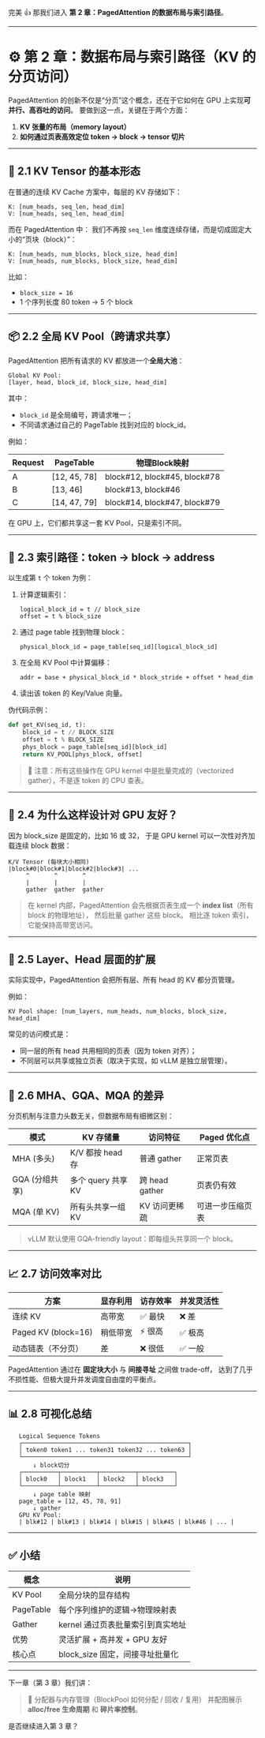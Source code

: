完美 👍
 那我们进入 **第 2 章：PagedAttention 的数据布局与索引路径**。

------

# ⚙️ 第 2 章：数据布局与索引路径（KV 的分页访问）

PagedAttention 的创新不仅是“分页”这个概念，还在于它如何在 GPU 上实现**可并行、高吞吐的访问**。
 要做到这一点，关键在于两个方面：

1. **KV 张量的布局（memory layout）**
2. **如何通过页表高效定位 token → block → tensor 切片**

------

## 🧩 2.1 KV Tensor 的基本形态

在普通的连续 KV Cache 方案中，每层的 KV 存储如下：

```
K: [num_heads, seq_len, head_dim]
V: [num_heads, seq_len, head_dim]
```

而在 PagedAttention 中：
 我们不再按 `seq_len` 维度连续存储，而是切成固定大小的“页块（block）”：

```
K: [num_heads, num_blocks, block_size, head_dim]
V: [num_heads, num_blocks, block_size, head_dim]
```

比如：

- `block_size = 16`
- 1 个序列长度 80 token → 5 个 block

------

## 📦 2.2 全局 KV Pool（跨请求共享）

PagedAttention 把所有请求的 KV 都放进一个**全局大池**：

```
Global KV Pool:
[layer, head, block_id, block_size, head_dim]
```

其中：

- `block_id` 是全局编号，跨请求唯一；
- 不同请求通过自己的 PageTable 找到对应的 block_id。

例如：

| Request | PageTable    | 物理Block映射                |
| ------- | ------------ | ---------------------------- |
| A       | [12, 45, 78] | block#12, block#45, block#78 |
| B       | [13, 46]     | block#13, block#46           |
| C       | [14, 47, 79] | block#14, block#47, block#79 |

在 GPU 上，它们都共享这一套 KV Pool，只是索引不同。

------

## 🧭 2.3 索引路径：token → block → address

以生成第 `t` 个 token 为例：

1. 计算逻辑索引：

   ```
   logical_block_id = t // block_size
   offset = t % block_size
   ```

2. 通过 page table 找到物理 block：

   ```
   physical_block_id = page_table[seq_id][logical_block_id]
   ```

3. 在全局 KV Pool 中计算偏移：

   ```
   addr = base + physical_block_id * block_stride + offset * head_dim
   ```

4. 读出该 token 的 Key/Value 向量。

伪代码示例：

```python
def get_KV(seq_id, t):
    block_id = t // BLOCK_SIZE
    offset = t % BLOCK_SIZE
    phys_block = page_table[seq_id][block_id]
    return KV_POOL[phys_block, offset]
```

> 📘 注意：所有这些操作在 GPU kernel 中是批量完成的（vectorized gather），不是逐 token 的 CPU 查表。

------

## 🧮 2.4 为什么这样设计对 GPU 友好？

因为 block_size 是固定的，比如 16 或 32，
 于是 GPU kernel 可以一次性对齐加载连续 block 数据：

```
K/V Tensor (每块大小相同)
|block#0|block#1|block#2|block#3| ...
     ^       ^       ^
     |       |       |
     gather  gather  gather
```

> 在 kernel 内部，PagedAttention 会先根据页表生成一个 **index list**（所有 block 的物理地址），
>  然后批量 gather 这些 block。
>  相比逐 token 索引，它能保持高带宽访问。

------

## 🧠 2.5 Layer、Head 层面的扩展

实际实现中，PagedAttention 会把所有层、所有 head 的 KV 都分页管理。

例如：

```
KV Pool shape: [num_layers, num_heads, num_blocks, block_size, head_dim]
```

常见的访问模式是：

- 同一层的所有 head 共用相同的页表（因为 token 对齐）；
- 不同层可以共享或独立页表（取决于实现，如 vLLM 是独立层管理）。

------

## 🔀 2.6 MHA、GQA、MQA 的差异

分页机制与注意力头数无关，但数据布局有细微区别：

| 模式           | KV 存储量          | 访问特征       | Paged 优化点     |
| -------------- | ------------------ | -------------- | ---------------- |
| MHA (多头)     | K/V 都按 head 存   | 普通 gather    | 正常页表         |
| GQA (分组共享) | 多个 query 共享 KV | 跨 head gather | 页表仍有效       |
| MQA (单 KV)    | 所有头共享一组 KV  | KV 访问更稀疏  | 可进一步压缩页表 |

> vLLM 默认使用 GQA-friendly layout：即每组头共享同一个 block。

------

## 📈 2.7 访问效率对比

| 方案                | 显存利用 | 访存效率 | 并发灵活性 |
| ------------------- | -------- | -------- | ---------- |
| 连续 KV             | 高带宽   | ✅ 最快   | ❌ 差       |
| Paged KV (block=16) | 稍低带宽 | ⚡️ 很高   | ✅ 极高     |
| 动态链表（不分页）  | 差       | ❌ 很低   | ✅ 一般     |

PagedAttention 通过在 **固定块大小** 与 **间接寻址** 之间做 trade-off，
 达到了几乎不损性能、但极大提升并发调度自由度的平衡点。

------

## 📊 2.8 可视化总结

```
   Logical Sequence Tokens
   ┌───────────────────────────────────────────────┐
   │ token0 token1 ... token31 token32 ... token63 │
   └───────────────────────────────────────────────┘
       ↓ block切分
   ┌──────────┬──────────┬──────────┬──────────┐
   │ block0   │ block1   │ block2   │ block3   │
   └──────────┴──────────┴──────────┴──────────┘
       ↓ page table 映射
   page_table = [12, 45, 78, 91]
       ↓ gather
   GPU KV Pool:
   | blk#12 | blk#13 | blk#14 | blk#15 | blk#45 | blk#46 | ... |
```

------

## ✅ 小结

| 概念      | 说明                              |
| --------- | --------------------------------- |
| KV Pool   | 全局分块的显存结构                |
| PageTable | 每个序列维护的逻辑→物理映射表     |
| Gather    | kernel 通过页表批量索引到真实地址 |
| 优势      | 灵活扩展 + 高并发 + GPU 友好      |
| 核心点    | block_size 固定，间接寻址批量化   |

------

下一章（第 3 章）我们讲：

> 💾 分配器与内存管理（BlockPool 如何分配 / 回收 / 复用）
>  并配图展示 **alloc/free 生命周期** 和 **碎片率控制**。

是否继续进入第 3 章？